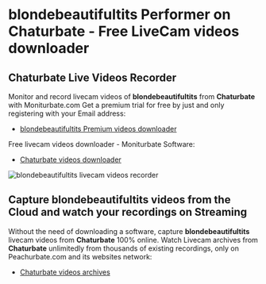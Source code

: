 # blondebeautifultits Performer on Chaturbate - Free LiveCam videos downloader

## Chaturbate Live Videos Recorder

Monitor and record livecam videos of **blondebeautifultits** from **Chaturbate** with Moniturbate.com
Get a premium trial for free by just and only registering with your Email address:
* [blondebeautifultits Premium videos downloader](https://moniturbate.com/request-demo-licence-key.html)

Free livecam videos downloader - Moniturbate Software:
* [Chaturbate videos downloader](https://moniturbate.com/moniturbate-download-software.html)

![blondebeautifultits livecam videos recorder](https://peachurnet.com/templates/moniturbate-software.png)


## Capture blondebeautifultits videos from the Cloud and watch your recordings on Streaming

Without the need of downloading a software, capture **blondebeautifultits** livecam videos from **Chaturbate** 100% online.
Watch Livecam archives from **Chaturbate** unlimitedly from thousands of existing recordings, only on Peachurbate.com and its websites network:
* [Chaturbate videos archives](https://peachurnet.com/)